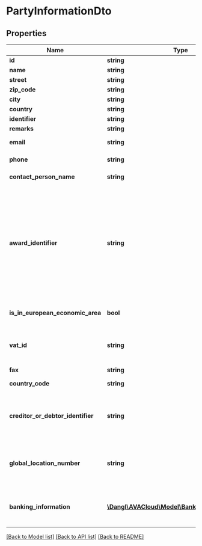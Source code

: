 # PartyInformationDto

## Properties
Name | Type | Description | Notes
------------ | ------------- | ------------- | -------------
**id** | **string** | Elements GUID identifier. | 
**name** | **string** | This party&#39;s name. | [optional] 
**street** | **string** | This party&#39;s street. | [optional] 
**zip_code** | **string** | This party&#39;s ZipCode. | [optional] 
**city** | **string** | This party&#39;s City. | [optional] 
**country** | **string** | This party&#39;s Country. | [optional] 
**identifier** | **string** | This party&#39;s Identifier. | [optional] 
**remarks** | **string** | Remarks for this party. | [optional] 
**email** | **string** | An email address for this party. | [optional] 
**phone** | **string** | A phone number for this party. | [optional] 
**contact_person_name** | **string** | The name of a contact person. | [optional] 
**award_identifier** | **string** | This is an identifier related to this PartyInformation and their internal reference of the tender (or award). This might be used to assign an identifier (German \&quot;Vergabenummer\&quot;) for the current project. This is typically only used in Buyer and Bidder representations and should map to the concept of \&quot;Vergabenummer\&quot; or \&quot;AwardNo\&quot; in GAEB. | [optional] 
**is_in_european_economic_area** | **bool** | This property indicates if the party is registered within the European Economic Area. | 
**vat_id** | **string** | If this is within the European Economic Area (see IsInEuropeanEconomicArea, then as a business entity it likely has an EU VAT Id. | [optional] 
**fax** | **string** | The fax number for this party. | [optional] 
**country_code** | **string** | The two letter ISO country code, e.g. DE for Germany. | [optional] 
**creditor_or_debtor_identifier** | **string** | Depending on which party this class represents, it might have either a &#39;creditor&#39; or &#39;debtor&#39; number. This is often used in internal accounting systems. | [optional] 
**global_location_number** | **string** | The Global Location Number (GLN) is issued by GS1 and is intended to be a unique identifier for the physical address of a party, e.g. a business office. | [optional] 
**banking_information** | [**\Dangl\AVACloud\Model\BankingInformationDto[]**](BankingInformationDto.md) | This list contains information about bank accounts associated with this PartyInformation. It&#39;s typically used for buyers and bidders. | [optional] 

[[Back to Model list]](../README.md#documentation-for-models) [[Back to API list]](../README.md#documentation-for-api-endpoints) [[Back to README]](../README.md)


